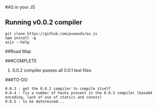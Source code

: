 #AS in your JS

## Running v0.0.2 compiler

    git clone https://github.com/pvwoods/as.js
    npm install -g
    asjs --help


##Road Map

###COMPLETE
1. 0.0.2 compiler passes all 0.0.1 test files

###TO-DO

    0.0.3 : get the 0.0.2 compiler to compile itself
    0.0.4 : fix a number of hacks present in the 0.0.3 compiler (base64 encoding, lack of use of statics and consts)
    0.0.5 : to be determined...

